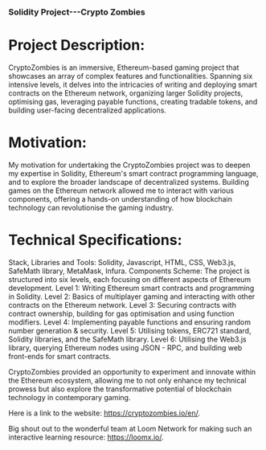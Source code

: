### Solidity Project---Crypto Zombies

# Project Description:
CryptoZombies is an immersive, Ethereum-based gaming project that showcases an array of complex features and functionalities. Spanning six intensive levels, it delves into the intricacies of writing and deploying smart contracts on the Ethereum network, organizing larger Solidity projects, optimising gas, leveraging payable functions, creating tradable tokens, and building user-facing decentralized applications.

# Motivation:
My motivation for undertaking the CryptoZombies project was to deepen my expertise in Solidity, Ethereum's smart contract programming language, and to explore the broader landscape of decentralized systems. Building games on the Ethereum network allowed me to interact with various components, offering a hands-on understanding of how blockchain technology can revolutionise the gaming industry.

# Technical Specifications:
Stack, Libraries and Tools: Solidity, Javascript, HTML, CSS, Web3.js, SafeMath library, MetaMask, Infura.
Components Scheme: The project is structured into six levels, each focusing on different aspects of Ethereum development.
Level 1: Writing Ethereum smart contracts and programming in Solidity.
Level 2: Basics of multiplayer gaming and interacting with other contracts on the Ethereum network.
Level 3: Securing contracts with contract ownership, building for gas optimisation and using function modifiers.
Level 4: Implementing payable functions and ensuring random number generation & security.
Level 5: Utilising tokens, ERC721 standard, Solidity libraries, and the SafeMath library.
Level 6: Utilising the Web3.js library, querying Ethereum nodes using JSON - RPC, and building web front-ends for smart contracts.

CryptoZombies provided an opportunity to experiment and innovate within the Ethereum ecosystem, allowing me to not only enhance my technical prowess but also explore the transformative potential of blockchain technology in contemporary gaming.

Here is a link to the website: https://cryptozombies.io/en/.

Big shout out to the wonderful team at Loom Network for making such an interactive learning resource: https://loomx.io/.
